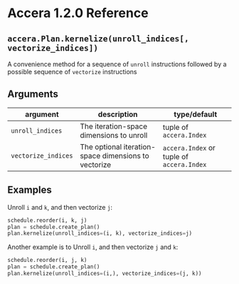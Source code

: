 [//]: # (Project: Accera)
[//]: # (Version: 1.2.0)

# Accera 1.2.0 Reference

## `accera.Plan.kernelize(unroll_indices[, vectorize_indices])`
A convenience method for a sequence of `unroll` instructions followed by a possible sequence of `vectorize` instructions

## Arguments

argument | description | type/default
--- | --- | ---
`unroll_indices` | The iteration-space dimensions to unroll | tuple of `accera.Index`
`vectorize_indices` | The optional iteration-space dimensions to vectorize | `accera.Index` or tuple of `accera.Index`

## Examples

Unroll `i` and `k`, and then vectorize `j`:

```python
schedule.reorder(i, k, j)
plan = schedule.create_plan()
plan.kernelize(unroll_indices=(i, k), vectorize_indices=j)
```

Another example is to Unroll `i`, and then vectorize `j` and `k`:

```python
schedule.reorder(i, j, k)
plan = schedule.create_plan()
plan.kernelize(unroll_indices=(i,), vectorize_indices=(j, k))
```

<div style="page-break-after: always;"></div>
